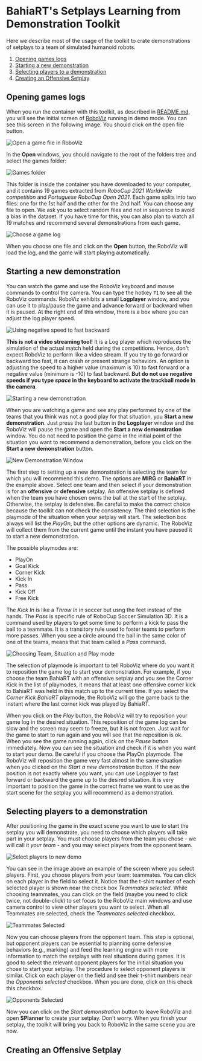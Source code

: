# BahiaRT's Setplays Learning from Demonstration Toolkit

Here we describe most of the usage of the toolkit to crate demonstrations of setplays to a team of simulated humanoid robots. 

1. [Opening games logs](#markdown-header-opening-games-logs)
2. [Starting a new demonstration](#markdown-header-starting-a-new-demonstration)
3. [Selecting players to a demonstration](#markdown-header-selecting-players-to-a-demonstration)
4. [Creating an Offensive Setplay](#markdown-header-creating-an-offensive-setplay)

[RVizOpenFile]: /images/DemoMode-RViz1.png "Open a Game"
[RVizGamesFolder]: /images/DemoMode-RViz2.png "Games Folder"
[RVizGameLog]: /images/DemoMode-RViz3.png "Choosing a game log" 
[RVizNewDemo]: /images/DemoMode-RViz4.png "Setting up a new demonstration"
[RVizNewOff]: /images/DemoMode-RViz5.png "New Offensive Demonstration"
[RVizSelTeam]: /images/DemoMode-RViz6.png "Selecting Teammates"
[RVizTeamSel]: /images/DemoMode-RViz7.png "Teammates selected"
[RVizOppSel]: /images/DemoMode-RViz8.png "Opponents selected"
[RVizStartNew]: /images/DemoMode-RViz9.png "Starting a new demonstration"
[RVizPlayBack]: /images/DemoMode-RViz10.png "Playing Backwards"
[RVizPlayersMIRG]: /images/DemoMode-RViz11.png "Choosing players from other teams"

[SPNewOffSP]: /images/DemoMode-SPlanner1.png "Creating a new Offensive Setplay"
[SPOffMarkerMenu]: /images/DemoMode-SPlanner2.png "Behaviors for non-Ball Owners Players: Offensive Marker"
[SPOffMarkerSeta]: /images/DemoMode-SPlanner3.png "Arrow pointing to target of Offensive Marker"
[SPOoffMarkerOptions]: /images/DemoMode-SPlanner4.png "Options for Offensive Marker"
[SPBehNonBO]: /images/DemoMode-SPlanner5.png "Other Behaviors for non-Ball Owners Players"
[SPBehBO]: /images/DemoMode-SPlanner6.png "Behaviors for the Ball Owner Player"
[SPGraphName]: /images/DemoMode-SPlanner7.png "Setplay Graph and Name"
[SPSaveSP]: /images/DemoMode-SPlanner8.png "Exporting a Setplay"
[SPSetpFolder]: /images/DemoMode-SPlanner9.png "Setplays folder"
[SPMultiFlow]: /images/DemoMode-SPlanner10.png "Using Pass to Best Player in a a Multiflow Setplay"
[SPMultiFlowGraph]: /images/DemoMode-SPlanner11.png "Graph of a complete Multiflow Setplay"
[SPDefBeh]: /images/DemoMode-SPlanner12.png "Defensive Behaviors"
[SPDefensiveMarker]: /images/DemoMode-SPlanner13.png "Defensive Marker"
[SPBecOwn]: /images/DemoMode-SPlanner14.png "BecomeOwner behavior"

## Opening games logs

When you run the container with this toolkit, as described in [README.md](/README.md),  you will see the initial screen of [RoboViz](https://github.com/magmaOffenburg/RoboViz) running in demo mode.
You can see this screen in the following image. You should click on the open file button.

![Open a game file in RoboViz][RVizOpenFile]

In the **Open** windows, you should navigate to the root of the folders tree and select the games folder:

![Games folder][RVizGamesFolder]

This folder is inside the container you have downloaded to your computer, and it contains 19 games extracted from *RoboCup 2021 Worldwide competition* and *Portuguese RoboCup Open 2021*.
Each game splits into two files: one for the 1st half and the other for the 2nd half. You can choose any file to open. We ask you to select random files and not in sequence to avoid a bias in the dataset.
If you have time for this, you can also plan to watch all 19 matches and recommend several demonstrations from each game. 

![Choose a game log][RVizGameLog]

When you choose one file and click on the **Open** button, the RoboViz will load the log, and the game will start playing automatically.

## Starting a new demonstration

You can watch the game and use the RoboViz keyboard and mouse commands to control the camera. You can type the hotkey `F1` to see all the RoboViz commands. RoboViz exhibits a small **Logplayer** window, and you can use it
to play/pause the game and advance forward or backward when it is paused. At the right end of this window, there is a box where you can adjust the
log player speed.

![Using negative speed to fast backward][RVizPlayBack]

**This is not a video streaming tool!** It is a Log player which reproduces the simulation of the actual match held during the competitions.
Hence, don't expect RoboViz to perform like a video stream. If you try to go forward or backward too fast, it can crash or present strange behaviors. An option is adjusting the speed to a higher value (maximum is 10) to fast forward or a negative value (minimum is -10) to fast backward. **But do not use negative speeds if you type *space* in the keyboard to activate the trackball mode in the camera**. 

![Starting a new demonstration][RVizStartNew]

When you are watching a game and see any play performed by one of the teams that you think was not a good play for that situation, you **Start a new demonstration**. 
Just press the last button in the **Logplayer** window and the RoboViz will pause the game and open the **Start a new demonstration** window. You do not
need to position the game in the initial point of the situation you want to recommend a demonstration, before you click on the **Start a new demonstration** button. 

![New Demonstration Window][RVizNewDemo]

The first step to setting up a new demonstration is selecting the team for which you will recommend this demo. The options are **MIRG** or **BahiaRT** in the example above.
Select one team and then select if your demonstration is for an **offensive** or **defensive** setplay. An offensive setplay is defined when the team you have chosen owns the ball at the start of the setplay. Otherwise, the setplay is defensive.
Be careful to make the correct choice because the toolkit can not check the consistency. The third selection is the playmode of the situation when your setplay will start. The selection box always will list the *PlayOn*, but the other options are dynamic. The RoboViz will collect them from the current game until the instant you have paused it to start a new demonstration. 

The possible playmodes are:
* PlayOn
* Goal Kick
* Corner Kick
* Kick In
* Pass
* Kick Off
* Free Kick

The *Kick In* is like a *Throw In* in soccer but usng the feet instead of the hands. The *Pass* is specific rule of RoboCup Soccer Simulation 3D. It is a command used by players to get some time to perform a kick to pass the ball to a teammate.
It is a transitory rule used to foster teams to perform more passes. When you see a circle around the ball in the same color of one of the teams, means that that team called a *Pass* command. 

![Choosing Team, Situation and Play mode][RVizNewOff]

The selection of playmode is important to tell RoboViz where do you want it to reposition the game log to start your demonstration. For example, if you choose the
team BahiaRT with an offensive setplay and you see the Corner Kick in the list of playmodes, it means that at least one offensive corner kick to BahiaRT was held in this match up to the current time. If you
select the *Corner Kick BahiaRT* playmode, the RoboViz will go the game back to the instant where the last corner kick was played by BahiaRT.

When you click on the *Play* button, the RoboViz will try to reposition your game log in the desired situation. 
This reposition of the game log can be slow and the screen may seem to freeze, but it is not frozen. Just wait for the game to start to run again and you will see that the reposition is ok.
When you see the game running again, click on the *Pause* button immediately. Now you can see the situation and check if it is when you want to start your demo. 
Be careful if you choose the PlayOn playmode. The RoboViz will reposition the game very fast almost in the same situation when you clicked on the *Start a new demonstration* button.
If the new position is not exactly where you want, you can use Logplayer to fast forward or backward the game up to the desired situation.
It is very important to position the game in the correct frame we want to use as the start scene for the setplay you will recommend as a demonstration. 

## Selecting players to a demonstration

After positioning the game in the exact scene you want to use to start the setplay you will demonstrate, you need to choose which players will take part in your setplay. 
You must choose players from the team you chose - we will call it *your team* - and you may select players from the opponent team.

![Select players to new demo][RVizSelTeam]

You can see in the image above an example of the screen where you select players. First, you choose players from your team: teammates. You can click on each player in the field to select it. Notice that the t-shirt number of each selected player is shown near the check box *Teammates selected*.
While choosing teammates, you can click on the field (maybe you need to click twice, not double-click) to set focus to the RoboViz main windows and use camera control to view other players you want to select.
When all Teammates are selected, check the *Teammates selected* checkbox.

![Teammates Selected][RVizTeamSel]

Now you can choose players from the opponent team. This step is optional, but opponent players can be essential to planning some defensive behaviors (e.g., marking) and feed the learning engine with more information to match the setplays with real situations during games. It is good to select the relevant opponent players for the initial situation you chose to start your setplay.
The procedure to select opponent players is similar. Click on each player on the field and see their t-shirt numbers near the *Opponents selected* checkbox. When you are done, click on this check this checkbox.

![Opponents Selected][RVizOppSel]

Now you can click on the *Start demonstration* button to leave RoboViz and open **SPlanner** to create your setplay. Don't worry. When you finish your setplay, the toolkit will bring you back to RoboViz in the same scene you are now.

## Creating an Offensive Setplay

